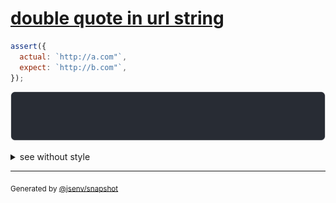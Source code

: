 # [double quote in url string](../../quote.test.js#L70)

```js
assert({
  actual: `http://a.com"`,
  expect: `http://b.com"`,
});
```

![img](throw.svg)

<details>
  <summary>see without style</summary>

```console
AssertionError: actual and expect are different

actual: 'http://a.com"'
expect: 'http://b.com"'
```

</details>


---

<sub>
  Generated by <a href="https://github.com/jsenv/core/tree/main/packages/tooling/snapshot">@jsenv/snapshot</a>
</sub>

